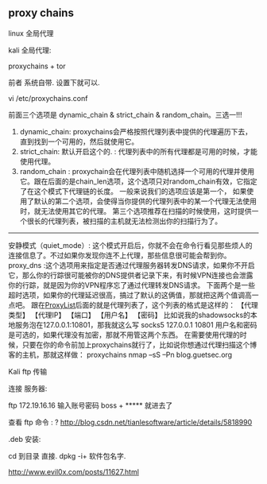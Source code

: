 ## proxy chains


   linux 全局代理

kali   全局代理:

proxychains + tor 

前者 系统自带.  设置下就可以.

vi /etc/proxychains.conf



前面三个选项是 
dynamic_chain & strict_chain  & random_chain。三选一!!!
1. dynamic_chain:
proxychains会严格按照代理列表中提供的代理遍历下去，直到找到一个可用的，然后就使用它。
2. strict_chain: 默认开启这个的.
: 代理列表中的所有代理都是可用的时候，才能使用代理。
3. random_chain :
proxychain会在代理列表中随机选择一个可用的代理并使用它。跟在后面的是chain_len选项，这个选项只对random_chain有效，它指定了在这个模式下代理链的长度。
一般来说我们的选项应该是第一个，
如果使用了默认的第二个选项，会使得当你提供的代理列表中的某一个代理无法使用时，就无法使用其它的代理。
第三个选项推荐在扫描的时候使用，这时提供一个很长的代理列表，被扫描的主机就无法检测出你的扫描行为了。

---- --
安静模式（quiet_mode）:
这个模式开启后，你就不会在命令行看见那些烦人的连接信息了。不过如果你发现你连不上代理，那些信息很可能会帮到你。
proxy_dns
:这个选项用来指定是否通过代理服务器转发DNS请求，如果你不开启它，那么你的行踪很可能被你的DNS提供者记录下来，有时候VPN连接也会泄露你的行踪，就是因为你的VPN程序忘了通过代理转发DNS请求。
下面两个是一些超时选项，如果你的代理延迟很高，搞过了默认的这俩值，那就把这两个值调高一点吧。
跟在[ProxyList]()后面的就是代理列表了，这个列表的格式是这样的：
【代理类型】 【代理IP】 【端口】 【用户名】 【密码】
比如说我的shadowsocks的本地服务泡在127.0.0.1:10801，那我就这么写
socks5 127.0.0.1 10801
用户名和密码是可选的，如果代理没有加密，那就不用管这两个东西。
在需要使用代理的时候，只要在你的命令前加上proxychains就行了，比如说你想通过代理扫描这个博客的主机，那就这样做：
proxychains nmap –sS –Pn blog.guetsec.org














Kali ftp 传输

连接 服务器:

ftp 172.19.16.16
输入账号密码  boss + ***** 就进去了 


查看 ftp 命令 :   ?
http://blog.csdn.net/tianlesoftware/article/details/5818990






.deb 安装:

cd 到目录  直接. dpkg -i+ 软件包名字.

http://www.evil0x.com/posts/11627.html



